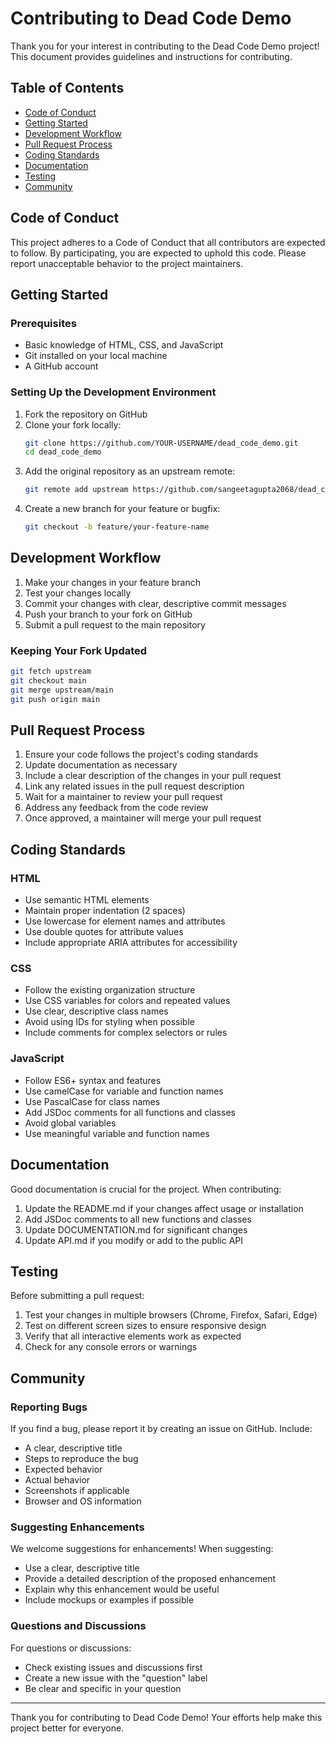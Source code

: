 # Contributing to Dead Code Demo

Thank you for your interest in contributing to the Dead Code Demo project! This document provides guidelines and instructions for contributing.

## Table of Contents

- [Code of Conduct](#code-of-conduct)
- [Getting Started](#getting-started)
- [Development Workflow](#development-workflow)
- [Pull Request Process](#pull-request-process)
- [Coding Standards](#coding-standards)
- [Documentation](#documentation)
- [Testing](#testing)
- [Community](#community)

## Code of Conduct

This project adheres to a Code of Conduct that all contributors are expected to follow. By participating, you are expected to uphold this code. Please report unacceptable behavior to the project maintainers.

## Getting Started

### Prerequisites

- Basic knowledge of HTML, CSS, and JavaScript
- Git installed on your local machine
- A GitHub account

### Setting Up the Development Environment

1. Fork the repository on GitHub
2. Clone your fork locally:
   ```bash
   git clone https://github.com/YOUR-USERNAME/dead_code_demo.git
   cd dead_code_demo
   ```
3. Add the original repository as an upstream remote:
   ```bash
   git remote add upstream https://github.com/sangeetagupta2068/dead_code_demo.git
   ```
4. Create a new branch for your feature or bugfix:
   ```bash
   git checkout -b feature/your-feature-name
   ```

## Development Workflow

1. Make your changes in your feature branch
2. Test your changes locally
3. Commit your changes with clear, descriptive commit messages
4. Push your branch to your fork on GitHub
5. Submit a pull request to the main repository

### Keeping Your Fork Updated

```bash
git fetch upstream
git checkout main
git merge upstream/main
git push origin main
```

## Pull Request Process

1. Ensure your code follows the project's coding standards
2. Update documentation as necessary
3. Include a clear description of the changes in your pull request
4. Link any related issues in the pull request description
5. Wait for a maintainer to review your pull request
6. Address any feedback from the code review
7. Once approved, a maintainer will merge your pull request

## Coding Standards

### HTML

- Use semantic HTML elements
- Maintain proper indentation (2 spaces)
- Use lowercase for element names and attributes
- Use double quotes for attribute values
- Include appropriate ARIA attributes for accessibility

### CSS

- Follow the existing organization structure
- Use CSS variables for colors and repeated values
- Use clear, descriptive class names
- Avoid using IDs for styling when possible
- Include comments for complex selectors or rules

### JavaScript

- Follow ES6+ syntax and features
- Use camelCase for variable and function names
- Use PascalCase for class names
- Add JSDoc comments for all functions and classes
- Avoid global variables
- Use meaningful variable and function names

## Documentation

Good documentation is crucial for the project. When contributing:

1. Update the README.md if your changes affect usage or installation
2. Add JSDoc comments to all new functions and classes
3. Update DOCUMENTATION.md for significant changes
4. Update API.md if you modify or add to the public API

## Testing

Before submitting a pull request:

1. Test your changes in multiple browsers (Chrome, Firefox, Safari, Edge)
2. Test on different screen sizes to ensure responsive design
3. Verify that all interactive elements work as expected
4. Check for any console errors or warnings

## Community

### Reporting Bugs

If you find a bug, please report it by creating an issue on GitHub. Include:

- A clear, descriptive title
- Steps to reproduce the bug
- Expected behavior
- Actual behavior
- Screenshots if applicable
- Browser and OS information

### Suggesting Enhancements

We welcome suggestions for enhancements! When suggesting:

- Use a clear, descriptive title
- Provide a detailed description of the proposed enhancement
- Explain why this enhancement would be useful
- Include mockups or examples if possible

### Questions and Discussions

For questions or discussions:

- Check existing issues and discussions first
- Create a new issue with the "question" label
- Be clear and specific in your question

---

Thank you for contributing to Dead Code Demo! Your efforts help make this project better for everyone.